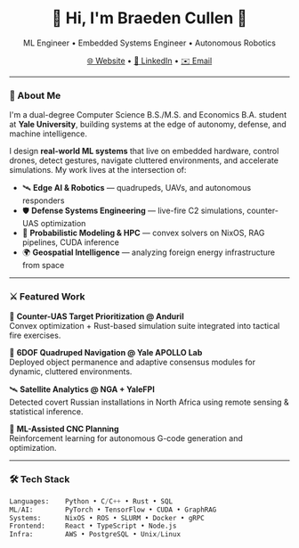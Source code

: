 <h1 align="center">🐙 Hi, I'm Braeden Cullen 🐙</h1>
<p align="center">
  ML Engineer • Embedded Systems Engineer • Autonomous Robotics  
</p>

<p align="center">
  <a href="https://www.braedencullen.com">🌐 Website</a> •
  <a href="https://www.linkedin.com/in/braeden-cullen">🔗 LinkedIn</a> •
  <a href="mailto:braeden.cullen@yale.edu">✉️ Email</a>
</p>

---

### 🧠 About Me
I'm a dual-degree Computer Science B.S./M.S. and Economics B.A. student at **Yale University**, building systems at the edge of autonomy, defense, and machine intelligence.

I design **real-world ML systems** that live on embedded hardware, control drones, detect gestures, navigate cluttered environments, and accelerate simulations. My work lives at the intersection of:

- 🛰️ **Edge AI & Robotics** — quadrupeds, UAVs, and autonomous responders  
- 🛡️ **Defense Systems Engineering** — live-fire C2 simulations, counter-UAS optimization  
- 🧮 **Probabilistic Modeling & HPC** — convex solvers on NixOS, RAG pipelines, CUDA inference  
- 🌍 **Geospatial Intelligence** — analyzing foreign energy infrastructure from space  

---

### ⚔️ Featured Work
🚁 **Counter-UAS Target Prioritization @ Anduril**  
Convex optimization + Rust-based simulation suite integrated into tactical fire exercises.

🧭 **6DOF Quadruped Navigation @ Yale APOLLO Lab**  
Deployed object permanence and adaptive consensus modules for dynamic, cluttered environments.

🛰️ **Satellite Analytics @ NGA + YaleFPI**  
Detected covert Russian installations in North Africa using remote sensing & statistical inference.

🔧 **ML-Assisted CNC Planning**  
Reinforcement learning for autonomous G-code generation and optimization.

---

### 🛠️ Tech Stack

```python
Languages:    Python • C/C++ • Rust • SQL  
ML/AI:        PyTorch • TensorFlow • CUDA • GraphRAG  
Systems:      NixOS • ROS • SLURM • Docker • gRPC  
Frontend:     React • TypeScript • Node.js  
Infra:        AWS • PostgreSQL • Unix/Linux
```
